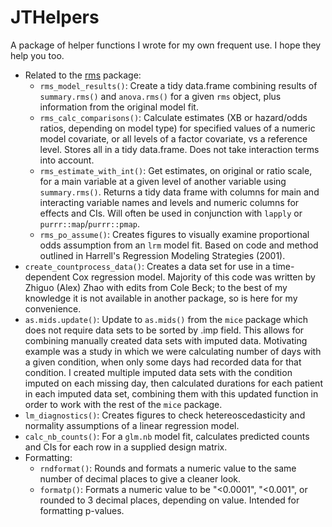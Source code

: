 # JTHelpers

A package of helper functions I wrote for my own frequent use. I hope they help you too.

* Related to the [rms](https://cran.r-project.org/web/packages/rms/rms.pdf) package:
    * `rms_model_results()`: Create a tidy data.frame combining results of `summary.rms()` and `anova.rms()` for a given `rms` object, plus information from the original model fit.
    * `rms_calc_comparisons()`: Calculate estimates (XB or hazard/odds ratios, depending on model
    type) for specified values of a numeric model covariate, or all levels of a factor covariate, vs
    a reference level. Stores all in a tidy data.frame. Does not take interaction terms into account.
    * `rms_estimate_with_int()`: Get estimates, on original or ratio scale, for a main variable at a
    given level of another variable using `summary.rms()`. Returns a tidy data frame with columns
    for main and interacting variable names and levels and numeric columns for effects and CIs. Will
    often be used in conjunction with `lapply` or `purrr::map`/`purrr::pmap`.
    * `rms_po_assume()`: Creates figures to visually examine proportional odds assumption from an
    `lrm` model fit. Based on code and method outlined in Harrell's Regression Modeling Strategies
    (2001).
* `create_countprocess_data()`: Creates a data set for use in a time-dependent Cox regression model.
Majority of this code was written by Zhiguo (Alex) Zhao with edits from Cole Beck; to the best of my
knowledge it is not available in another package, so is here for my convenience.
* `as.mids.update()`: Update to `as.mids()` from the `mice` package which does not require data sets
to be sorted by .imp field. This allows for combining manually created data sets with imputed data.
Motivating example was a study in which we were calculating number of days with a given condition,
when only some days had recorded data for that condition. I created multiple imputed data sets with
the condition imputed on each missing day, then calculated durations for each patient in each 
imputed data set, combining them with this updated function in order to work with the rest of the
`mice` package.
* `lm_diagnostics()`: Creates figures to check hetereoscedasticity and normality assumptions of a
linear regression model.
* `calc_nb_counts()`: For a `glm.nb` model fit, calculates predicted counts and CIs for each row in
a supplied design matrix.
* Formatting:
    * `rndformat()`: Rounds and formats a numeric value to the same number of decimal places to give
    a cleaner look.
    * `formatp()`: Formats a numeric value to be "<0.0001", "<0.001", or rounded to 3 decimal
    places, depending on value. Intended for formatting p-values.

